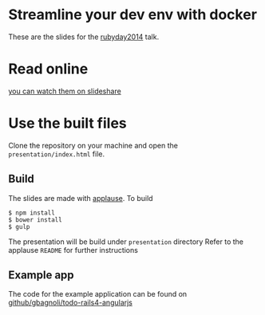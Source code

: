 # Streamline your dev env with docker

These are the slides for the [rubyday2014](http://www.rubyday.it/) talk.

# Read online

[you can watch them on slideshare](http://www.slideshare.net/giacomobagnoli/streamline-your-development-environment-with-docker)

# Use the built files

Clone the repository on your machine and open the `presentation/index.html` file.

## Build

The slides are made with [applause](https://github.com/Granze/applause).
To build

```
$ npm install
$ bower install
$ gulp
```

The presentation will be build under `presentation` directory
Refer to the applause `README` for further instructions

## Example app

The code for the example application can be found on
[github/gbagnoli/todo-rails4-angularjs](https://github.com/gbagnoli/todo-rails4-angularjs)
